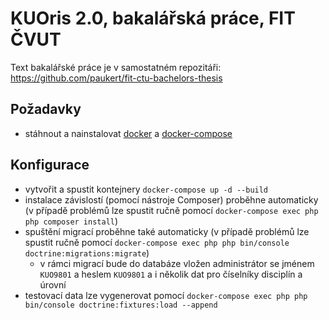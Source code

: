 # KUOris 2.0, bakalářská práce, FIT ČVUT

Text bakalářské práce je v samostatném repozitáři: https://github.com/paukert/fit-ctu-bachelors-thesis

## Požadavky
- stáhnout a nainstalovat [docker](https://www.docker.com/get-started) a [docker-compose](https://docs.docker.com/compose/)

## Konfigurace
- vytvořit a spustit kontejnery `docker-compose up -d --build`
- instalace závislostí (pomocí nástroje Composer) proběhne automaticky (v případě problémů lze spustit ručně pomocí `docker-compose exec php php composer install`)
- spuštění migrací proběhne také automaticky (v případě problémů lze spustit ručně pomocí `docker-compose exec php php bin/console doctrine:migrations:migrate`)
    - v rámci migrací bude do databáze vložen administrátor se jménem `KUO9801` a heslem `KUO9801` a i několik dat pro číselníky disciplín a úrovní
- testovací data lze vygenerovat pomocí `docker-compose exec php php bin/console doctrine:fixtures:load --append`
